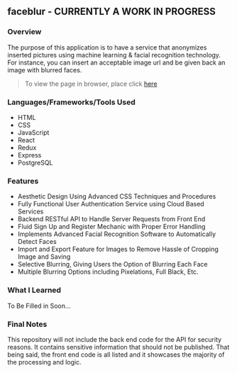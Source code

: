 ## faceblur - CURRENTLY A WORK IN PROGRESS

### Overview
The purpose of this application is to have a service that anonymizes inserted pictures using machine learning & facial recognition technology. For instance, you can insert an acceptable image url and be given back an image with blurred faces. 

> To view the page in browser, place click [here](https://tenglin2.github.io/faceblur)

### Languages/Frameworks/Tools Used
- HTML
- CSS
- JavaScript
- React
- Redux
- Express
- PostgreSQL

### Features
- Aesthetic Design Using Advanced CSS Techniques and Procedures
- Fully Functional User Authentication Service using Cloud Based Services
- Backend RESTful API to Handle Server Requests from Front End
- Fluid Sign Up and Register Mechanic with Proper Error Handling
- Implements Advanced Facial Recognition Software to Automatically Detect Faces
- Import and Export Feature for Images to Remove Hassle of Cropping Image and Saving
- Selective Blurring, Giving Users the Option of Blurring Each Face
- Multiple Blurring Options including Pixelations, Full Black, Etc.

### What I Learned
To Be Filled in Soon...

### Final Notes
This repository will not include the back end code for the API for security reasons. It contains sensitive information that should not be published. That being said, the front end code is all listed and it showcases the majority of the processing and logic.
